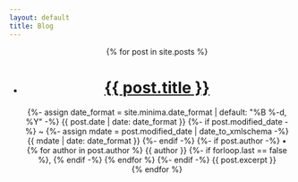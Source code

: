 ```yaml
---
layout: default
title: Blog
---
```

<header class="entry-header">
    <ul>
        {% for post in site.posts %}
            <li>
                <h1 class="entry-title"><a href="{{ post.url }}">{{ post.title }}</a></h1>
                <span class="entry-metadata">
                {%- assign date_format = site.minima.date_format | default: "%B %-d, %Y" -%}
                <time class="dt-published" datetime="{{ post.date | date_to_xmlschema }}" itemprop="datePublished">
                    {{ post.date | date: date_format }}
                </time>
                {%- if post.modified_date -%}
                    ~ 
                    {%- assign mdate = post.modified_date | date_to_xmlschema -%}
                    <time class="dt-modified" datetime="{{ mdate }}" itemprop="dateModified">
                    {{ mdate | date: date_format }}
                    </time>
                {%- endif -%}
                {%- if post.author -%}
                    • {% for author in post.author %}
                    <span itemprop="author" itemscope itemtype="http://schema.org/Person">
                        <span class="p-author h-card" itemprop="name">{{ author }}</span></span>
                        {%- if forloop.last == false %}, {% endif -%}
                    {% endfor %}
                {%- endif -%}</span>
                {{ post.excerpt }}
            </li>
        {% endfor %}
    </ul>
</header>